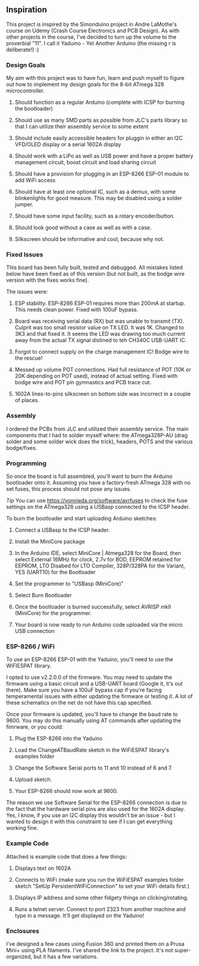 ## Inspiration
This project is inspired by the Simonduino project in Andre LaMothe's course on Udemy (Crash Course Electronics and PCB Design). As with other projects in the course, I've decided to turn up the volume to the proverbial "11". I call it 
Yaduino - Yet Another Arduino (the missing r is deliberate!) :)

  
### Design Goals
My aim with this project was to have fun, learn and push myself to figure out how to implement my design goals for the 8-bit ATmega 328 microcontroller.

   

 1. Should function as a regular Arduino (complete with ICSP for burning
    the bootloader)

 2. Should use as many SMD parts as possible from JLC's parts library so
    that I can utilize their assembly service to some extent
    
 3.  Should include easily accessible headers for pluggin in either an
    I2C VFD/OLED display or a serial 1602A display
    
 4. Should work with a LiPo as well as USB power and have a proper
    battery management circuit, boost circuit and load sharing circuit
    
 5. Should have a provision for plugging in an ESP-8266 ESP-01 module to add WiFi
    access
    
 6. Should have at least one optional IC, such as a demux, with some
    blinkenlights for good measure. This may be disabled using a solder
    jumper.
    
  7.  Should have some input facility, such as a rotary encoder/button.
    
  8.  Should look good without a case as well as with a case.
    
   9. Silkscreen should be informative and cool, because why not.

  
### Fixed Issues 

This board has been fully built, tested and debugged. All mistakes listed below have been fixed as of this version (but not built, as the bodge wire version with the fixes works fine).

  

The issues were:

 1. ESP stability. ESP-8266 ESP-01 requires more than 200mA at startup. This needs clean power. Fixed with 100uF bypass.

  2. Board was receiving serial data (RX) but was unable to transmit (TX). Culprit was too small resistor value on TX LED. It was 1K. Changed to 3K3 and that fixed it. It seems the LED was drawing too much current away from the actual 
TX signal distined to teh CH340C USB-UART IC.

3. Forgot to connect supply on the charge management IC! Bodge wire to the rescue!

4. Messed up volume POT connections. Had full resistance of POT (10K or 20K depending on POT used), instead of actual setting. Fixed with bodge wire and POT pin gymnastics and PCB trace cut.

 5. 1602A lines-to-pins silkscreen on bottom side was incorrect in a couple of places.
 
### Assembly

I ordered the PCBs from JLC and utilized their assembly service. The main components that I had to solder myself where: the ATmega328P-AU (drag solder and some solder wick does the trick), headers, POTS and the various bodge/fixes.


### Programming
  
So once the board is full assembled, you'll want to burn the Arduino bootloader onto it. Assuming you have a factory-fresh ATmega 328 with no set fuses, this process should not pose any issues.

*Tip*
You can use https://vonnieda.org/software/avrfuses to check the fuse settings on the ATmega328 using a USBasp connected to the ICSP header.

  
To burn the bootloader and start uploading Arduino sketches:

1. Connect a USBasp to the ICSP header.

2. Install the MiniCore package

3. In the Arduino IDE, select MiniCore | Atmega328 for the Board, then select External 16MHz for clock, 2.7v for BOD, EEPROM retained for EEPROM, LTO Disabed for LTO Compiler, 328P/328PA for the Variant, YES (UART10) for the Bootloader

4. Set the programmer to "USBasp (MiniCore)"

5. Select Burn Bootloader

6. Once the bootloader is burned successfully, select AVRISP mkII (MiniCore) for the programmer.

7. Your board is now ready to run Arduino code uploaded via the micro USB connection

### ESP-8266 / WiFi

 To use an ESP-8266 ESP-01 with the Yaduino, you'll need to use the WiFIESPAT library.

I opted to use v2.2.0.0 of the firmware. You may need to update the firmware using a basic circuit and a USB-UART board (Google it, it's out there). Make sure you have a 100uF bypass cap if you're facing temperamental issues with either 
updating the firmware or testing it. A lot of these schematics on the net do not have this cap specified.

Once your firmware is updated, you'll have to change the baud rate to 9600. You may do this manually using AT commands after updating the fimrware, or you could:

1. Plug the ESP-8266 into the Yaduino

2. Load the ChangeATBaudRate sketch in the WiFiESPAT library's examples folder

3. Change the Software Serial ports to 11 and 10 instead of 6 and 7.

4. Upload sketch.

5. Your ESP-8266 should now work at 9600.

The reason we use Software Serial for the ESP-8266 connection is due to the fact that the hardware serial pins are also used for the 1602A display. Yes, I know, if you use an I2C display this wouldn't be an issue - but I wanted to 
design it with this constraint to see if I can get everything working fine.

### Example Code

  Attached is example code that does a few things:

1. Displays text on 1602A

2. Connects to WiFi (make sure you run the WiFiESPAT examples folder sketch "SetUp PersistentWiFiConnection" to set your WiFi details first.)

3. Displays IP address and some other fidgety things on clicking/rotating.

4. Runs a telnet server. Connect to port 2323 from another machine and type in a message. It'll get displayed on the Yaduino!

### Enclosures

I've designed a few cases using Fusion 360 and printed them on a Prusa Mini+ using PLA filaments. I've shared the link to the project. It's not super-organized, but it has a few variations.

